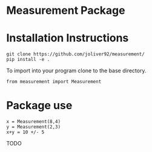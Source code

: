 # Measurement Package

# Installation Instructions

```
git clone https://github.com/joliver92/measurement/
pip install -e . 
```
To import into your program clone to the base directory. 
```
from measurement import Measurement 
```
# Package use 
```
x = Measurement(8,4) 
y = Measurement(2,3)
x+y = 10 +/- 5 
```

TODO
